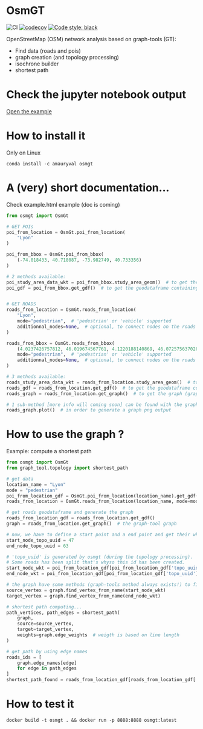 OsmGT
====

![CI](https://github.com/amauryval/osmgt/workflows/CI/badge.svg?branch=master)
[![codecov](https://codecov.io/gh/amauryval/osmgt/branch/master/graph/badge.svg)](https://codecov.io/gh/wiralyki/osmgt)
[![Code style: black](https://img.shields.io/badge/code%20style-black-000000.svg)](https://github.com/ambv/black)

OpenStreetMap (OSM) network analysis based on graph-tools (GT): 
* Find data (roads and pois)
* graph creation (and topology processing)
* isochrone builder
* shortest path 

# Check the jupyter notebook output

[Open the example](https://amauryval.github.io/osmgt/)


# How to install it 

Only on Linux

```
conda install -c amauryval osmgt
```

# A (very) short documentation...

Check example.html example (doc is coming)


```Python
from osmgt import OsmGt

# GET POIs
poi_from_location = OsmGt.poi_from_location(
	"Lyon"
)

poi_from_bbox = OsmGt.poi_from_bbox(
	(-74.018433, 40.718087, -73.982749, 40.733356)
)

# 2 methods available:
poi_study_area_data_wkt = poi_from_bbox.study_area_geom()  # to get the shapely Polygon of the study data
poi_gdf = poi_from_bbox.get_gdf()  # to get the geodataframe containing all the POIs


# GET ROADS
roads_from_location = OsmGt.roads_from_location(
	"Lyon",
	mode="pedestrian",  # 'pedestrian' or 'vehicle' supported
	additionnal_nodes=None,  # optional, to connect nodes on the roads network (geodataframe or None)
)

roads_from_bbox = OsmGt.roads_from_bbox(
	(4.0237426757812, 46.019674567761, 4.1220188140869, 46.072575637028),
	mode="pedestrian",  # 'pedestrian' or 'vehicle' supported
	additionnal_nodes=None,  # optional, to connect nodes on the roads network (geodataframe or None)
)

# 3 methods available:
roads_study_area_data_wkt = roads_from_location.study_area_geom()  # to get the shapely Polygon of the study data
roads_gdf = roads_from_location.get_gdf()  # to get the geodataframe containing all the roads
roads_graph = roads_from_location.get_graph()  # to get the graph (graph-tool graph) of the osm network 

# 1 sub-method [more info will coming soon] can be found with the graph object:
roads_graph.plot()  # in order to generate a graph png output

```

# How to use the graph ? 

Example: compute a shortest path

```Python
from osmgt import OsmGt
from graph_tool.topology import shortest_path

# get data
location_name = "Lyon"
mode = "pedestrian"
poi_from_location_gdf = OsmGt.poi_from_location(location_name).get_gdf()
roads_from_location = OsmGt.roads_from_location(location_name, mode=mode, additionnal_nodes=poi_from_location_gdf)

# get roads geodataframe and generate the graph
roads_from_location_gdf = roads_from_location.get_gdf()
graph = roads_from_location.get_graph()  # the graph-tool graph

# now, we have to define a start point and a end point and get their wkt
start_node_topo_uuid = 47
end_node_topo_uuid = 63

# 'topo_uuid' is generated by osmgt (during the topology processing). 
# Some roads has been split that's whyso this id has been created.
start_node_wkt = poi_from_location_gdf[poi_from_location_gdf['topo_uuid'] == start_node_topo_uuid].iloc[0]["geometry"].wkt
end_node_wkt = poi_from_location_gdf[poi_from_location_gdf['topo_uuid'] == end_node_topo_uuid].iloc[0]["geometry"].wkt

# the graph have some methods (graph-tools method always exists!) to find egdes, vertices... Let's use the .find_vertex_from_name(). the wkt is the vertex name...
source_vertex = graph.find_vertex_from_name(start_node_wkt)
target_vertex = graph.find_vertex_from_name(end_node_wkt)

# shortest path computing...
path_vertices, path_edges = shortest_path(
    graph,
    source=source_vertex,
    target=target_vertex,
    weights=graph.edge_weights  # weigth is based on line length
)

# get path by using edge names
roads_ids = [
    graph.edge_names[edge]
    for edge in path_edges
]
shortest_path_found = roads_from_location_gdf[roads_from_location_gdf['topo_uuid'].isin(roads_ids)]
```


# How to test it 
```
docker build -t osmgt . && docker run -p 8888:8888 osmgt:latest
```